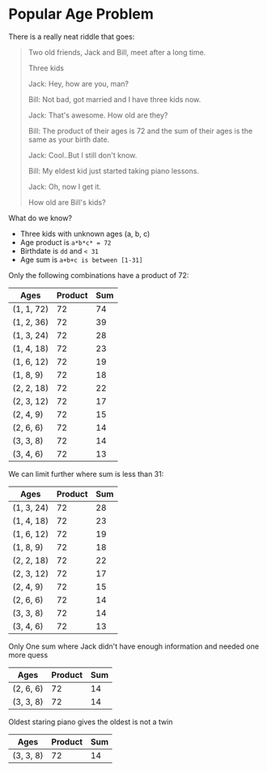 # Popular Age Problem

There is a really neat riddle that goes:

> Two old friends, Jack and Bill, meet after a long time.
>
> Three kids
>
> Jack: Hey, how are you, man?
>
> Bill: Not bad, got married and I have three kids now.
>
> Jack: That's awesome. How old are they?
>
> Bill: The product of their ages is 72 and the sum of their ages is the same as your birth date.
>
> Jack: Cool..But I still don't know.
>
> Bill: My eldest kid just started taking piano lessons.
>
> Jack: Oh, now I get it.
>
>
> How old are Bill's kids?

What do we know?

- Three kids with unknown ages (a, b, c)
- Age product is `a*b*c* = 72`
- Birthdate is `dd` and `< 31`
- Age sum is `a+b+c is between [1-31]`

Only the following combinations have a product of 72:

| Ages | Product | Sum |
|------|---------|-----|
| (1, 1, 72) | 72 | 74 |
| (1, 2, 36) | 72 | 39 |
| (1, 3, 24) | 72 | 28 |
| (1, 4, 18) | 72 | 23 |
| (1, 6, 12) | 72 | 19 |
| (1, 8, 9) | 72 | 18 |
| (2, 2, 18) | 72 | 22 |
| (2, 3, 12) | 72 | 17 |
| (2, 4, 9) | 72 | 15 |
| (2, 6, 6) | 72 | 14 |
| (3, 3, 8) | 72 | 14 |
| (3, 4, 6) | 72 | 13 |

We can limit further where sum is less than 31:

| Ages | Product | Sum |
|------|---------|-----|
| (1, 3, 24) | 72 | 28 |
| (1, 4, 18) | 72 | 23 |
| (1, 6, 12) | 72 | 19 |
| (1, 8, 9) | 72 | 18 |
| (2, 2, 18) | 72 | 22 |
| (2, 3, 12) | 72 | 17 |
| (2, 4, 9) | 72 | 15 |
| (2, 6, 6) | 72 | 14 |
| (3, 3, 8) | 72 | 14 |
| (3, 4, 6) | 72 | 13 |

Only One sum where Jack didn't have enough information and needed one more quess

| Ages | Product | Sum |
|------|---------|-----|
| (2, 6, 6) | 72 | 14 |
| (3, 3, 8) | 72 | 14 |

Oldest staring piano gives the oldest is not a twin

| Ages | Product | Sum |
|------|---------|-----|
| (3, 3, 8) | 72 | 14 |
